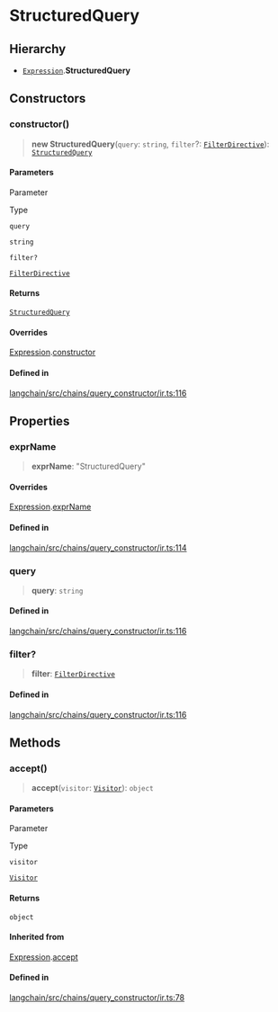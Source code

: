 StructuredQuery
===============

Hierarchy[](#hierarchy "Direct link to Hierarchy")
---------------------------------------------------

*   [`Expression`](/docs/api/chains_query_constructor_ir/classes/Expression).**StructuredQuery**

Constructors[](#constructors "Direct link to Constructors")
------------------------------------------------------------

### constructor()[](#constructor "Direct link to constructor()")

> **new StructuredQuery**(`query`: `string`, `filter`?: [`FilterDirective`](/docs/api/chains_query_constructor_ir/classes/FilterDirective)): [`StructuredQuery`](/docs/api/chains_query_constructor_ir/classes/StructuredQuery)

#### Parameters[](#parameters "Direct link to Parameters")

Parameter

Type

`query`

`string`

`filter?`

[`FilterDirective`](/docs/api/chains_query_constructor_ir/classes/FilterDirective)

#### Returns[](#returns "Direct link to Returns")

[`StructuredQuery`](/docs/api/chains_query_constructor_ir/classes/StructuredQuery)

#### Overrides[](#overrides "Direct link to Overrides")

[Expression](/docs/api/chains_query_constructor_ir/classes/Expression).[constructor](/docs/api/chains_query_constructor_ir/classes/Expression#constructor)

#### Defined in[](#defined-in "Direct link to Defined in")

[langchain/src/chains/query\_constructor/ir.ts:116](https://github.com/hwchase17/langchainjs/blob/1c1274d/langchain/src/chains/query_constructor/ir.ts#L116)

Properties[](#properties "Direct link to Properties")
------------------------------------------------------

### exprName[](#exprname "Direct link to exprName")

> **exprName**: "StructuredQuery"

#### Overrides[](#overrides-1 "Direct link to Overrides")

[Expression](/docs/api/chains_query_constructor_ir/classes/Expression).[exprName](/docs/api/chains_query_constructor_ir/classes/Expression#exprname)

#### Defined in[](#defined-in-1 "Direct link to Defined in")

[langchain/src/chains/query\_constructor/ir.ts:114](https://github.com/hwchase17/langchainjs/blob/1c1274d/langchain/src/chains/query_constructor/ir.ts#L114)

### query[](#query "Direct link to query")

> **query**: `string`

#### Defined in[](#defined-in-2 "Direct link to Defined in")

[langchain/src/chains/query\_constructor/ir.ts:116](https://github.com/hwchase17/langchainjs/blob/1c1274d/langchain/src/chains/query_constructor/ir.ts#L116)

### filter?[](#filter "Direct link to filter?")

> **filter**: [`FilterDirective`](/docs/api/chains_query_constructor_ir/classes/FilterDirective)

#### Defined in[](#defined-in-3 "Direct link to Defined in")

[langchain/src/chains/query\_constructor/ir.ts:116](https://github.com/hwchase17/langchainjs/blob/1c1274d/langchain/src/chains/query_constructor/ir.ts#L116)

Methods[](#methods "Direct link to Methods")
---------------------------------------------

### accept()[](#accept "Direct link to accept()")

> **accept**(`visitor`: [`Visitor`](/docs/api/chains_query_constructor_ir/classes/Visitor)): `object`

#### Parameters[](#parameters-1 "Direct link to Parameters")

Parameter

Type

`visitor`

[`Visitor`](/docs/api/chains_query_constructor_ir/classes/Visitor)

#### Returns[](#returns-1 "Direct link to Returns")

`object`

#### Inherited from[](#inherited-from "Direct link to Inherited from")

[Expression](/docs/api/chains_query_constructor_ir/classes/Expression).[accept](/docs/api/chains_query_constructor_ir/classes/Expression#accept)

#### Defined in[](#defined-in-4 "Direct link to Defined in")

[langchain/src/chains/query\_constructor/ir.ts:78](https://github.com/hwchase17/langchainjs/blob/1c1274d/langchain/src/chains/query_constructor/ir.ts#L78)